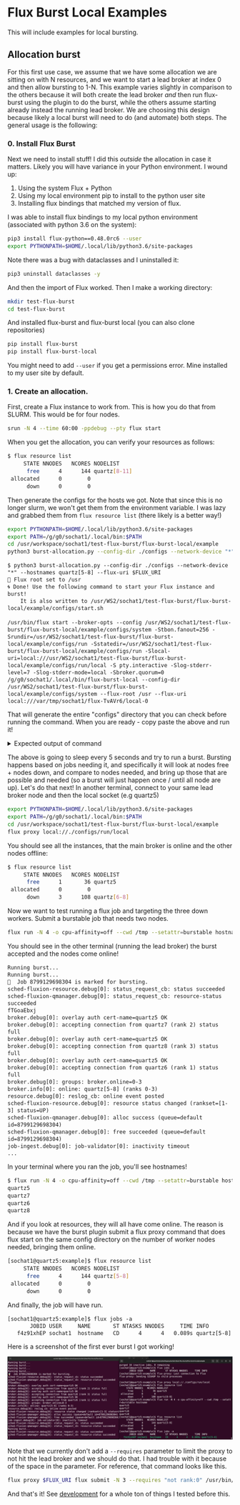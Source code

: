 # Flux Burst Local Examples

This will include examples for local bursting.

## Allocation burst

For this first use case, we assume that we have some allocation we are sitting on
with N resources, and we want to start a lead broker at index 0 and then allow bursting
to 1-N. This example varies slightly in comparison to the others because
it will both create the lead broker _and_ then run flux-burst using the plugin
to do the burst, while the others assume starting already instead the running
lead broker. We are choosing this design because likely a local burst will need
to do (and automate) both steps. The general usage is the following:

### 0. Install Flux Burst

Next we need to install stuff! I did this _outside_ the allocation in case it matters. Likely you will have variance in your Python environment.
I wound up:

1. Using the system Flux + Python
2. Using my local environment pip to install to the python user site
3. Installing flux bindings that matched my version of flux.

I was able to install flux bindings to my local python environment (associated with python 3.6 on the system):

```bash
pip3 install flux-python==0.48.0rc6 --user
export PYTHONPATH=$HOME/.local/lib/python3.6/site-packages
```

Note there was a bug with dataclasses and I uninstalled it:

```bash
pip3 uninstall dataclasses -y
```

And then the import of Flux worked. Then I make a working directory:

```bash
mkdir test-flux-burst
cd test-flux-burst
```

And installed flux-burst and flux-burst local (you can also clone repositories)

```bash
pip install flux-burst
pip install flux-burst-local
```

You might need to add `--user` if you get a permissions error. Mine installed to my user site by default.

### 1. Create an allocation.

First, create a Flux instance to work from. This is how you do that from SLURM. This would be for four nodes.

```bash
srun -N 4 --time 60:00 -ppdebug --pty flux start
```

When you get the allocation, you can verify your resources as follows:

```bash
$ flux resource list
     STATE NNODES   NCORES NODELIST
      free      4      144 quartz[8-11]
 allocated      0        0
      down      0        0
```

Then generate the configs for the hosts we got. Note that since this is no longer slurm, we won't get them from the environment variable.
I was lazy and grabbed them from `flux resource list` (there likely is a better way!)

```bash
export PYTHONPATH=$HOME/.local/lib/python3.6/site-packages
export PATH=/g/g0/sochat1/.local/bin:$PATH
cd /usr/workspace/sochat1/test-flux-burst/flux-burst-local/example
python3 burst-allocation.py --config-dir ./configs --network-device "*" --hostnames quartz[5-8] --flux-uri $FLUX_URI
```
```console
$ python3 burst-allocation.py --config-dir ./configs --network-device "*" --hostnames quartz[5-8] --flux-uri $FLUX_URI
🌳️ Flux root set to /usr
🌀️ Done! Use the following command to start your Flux instance and burst!
    It is also written to /usr/WS2/sochat1/test-flux-burst/flux-burst-local/example/configs/start.sh

/usr/bin/flux start --broker-opts --config /usr/WS2/sochat1/test-flux-burst/flux-burst-local/example/configs/system -Stbon.fanout=256 -Srundir=/usr/WS2/sochat1/test-flux-burst/flux-burst-local/example/configs/run -Sstatedir=/usr/WS2/sochat1/test-flux-burst/flux-burst-local/example/configs/run -Slocal-uri=local:///usr/WS2/sochat1/test-flux-burst/flux-burst-local/example/configs/run/local -S pty.interactive -Slog-stderr-level=7 -Slog-stderr-mode=local -Sbroker.quorum=0 /g/g0/sochat1/.local/bin/flux-burst-local --config-dir /usr/WS2/sochat1/test-flux-burst/flux-burst-local/example/configs/system --flux-root /usr --flux-uri local:///var/tmp/sochat1/flux-TvAVr6/local-0
```

That will generate the entire "configs" directory that you can check before running the command. When you are ready - copy paste the above and run it!

<details>

<summary>Expected output of command</summary>

```console
broker.debug[0]: insmod connector-local
broker.info[0]: start: none->join 14.5897ms
broker.info[0]: parent-none: join->init 0.025185ms
connector-local.debug[0]: allow-guest-user=true
connector-local.debug[0]: allow-root-owner=true
broker.debug[0]: insmod barrier
broker.debug[0]: insmod content-sqlite
content-sqlite.debug[0]: /usr/WS2/sochat1/test-flux-burst/flux-burst-local/example/configs/run/content.sqlite (22 objects) journal_mode=WAL synchronous=NORMAL
broker.debug[0]: content backing store: enabled content-sqlite
broker.debug[0]: insmod kvs
kvs.info[0]: restored KVS from checkpoint on 2023-07-15T02:17:45Z
broker.debug[0]: insmod kvs-watch
broker.debug[0]: insmod resource
resource.debug[0]: reslog_cb: resource-init event posted
resource.debug[0]: reslog_cb: resource-define event posted
broker.debug[0]: insmod cron
cron.info[0]: synchronizing cron tasks to event heartbeat.pulse
broker.debug[0]: insmod job-manager
job-manager.debug[0]: jobtap plugin .history registered method job-manager.history.get
job-manager.info[0]: restart: 0 jobs
job-manager.info[0]: restart: 0 running jobs
job-manager.debug[0]: restart: max_jobid=0
job-manager.debug[0]: duration-validator: updated expiration to 0.00
broker.debug[0]: insmod job-info
broker.debug[0]: insmod job-list
job-list.debug[0]: job_state_init_from_kvs: read 0 jobs
broker.debug[0]: insmod job-ingest
job-ingest.debug[0]: configuring validator with plugins=(null), args=(null) (enabled)
job-ingest.debug[0]: fluid ts=1ms
broker.debug[0]: insmod job-exec
job-exec.debug[0]: using default shell path /usr/libexec/flux/flux-shell
job-exec.debug[0]: using imp path /usr/libexec/flux/flux-imp
broker.debug[0]: insmod heartbeat
broker.info[0]: rc1.0: running /etc/flux/rc1.d/01-flux-account-priority-update
broker.info[0]: rc1.0: running /etc/flux/rc1.d/01-sched-fluxion
broker.debug[0]: insmod sched-fluxion-resource
sched-fluxion-resource.info[0]: version 0.26.0
sched-fluxion-resource.debug[0]: mod_main: resource module starting
sched-fluxion-resource.warning[0]: create_reader: allowlist unsupported
sched-fluxion-resource.debug[0]: resource graph datastore loaded with rv1exec reader
sched-fluxion-resource.info[0]: populate_resource_db: loaded resources from core's resource.acquire
sched-fluxion-resource.debug[0]: resource status changed (rankset=[all] status=DOWN)
sched-fluxion-resource.debug[0]: mod_main: resource graph database loaded
broker.debug[0]: insmod sched-fluxion-qmanager
sched-fluxion-qmanager.info[0]: version 0.26.0
sched-fluxion-qmanager.debug[0]: service_register
sched-fluxion-qmanager.debug[0]: enforced policy (queue=default): fcfs
sched-fluxion-qmanager.debug[0]: effective queue params (queue=default): default
sched-fluxion-qmanager.debug[0]: effective policy params (queue=default): default
sched-fluxion-qmanager.debug[0]: handshaking with sched-fluxion-resource completed
job-manager.debug[0]: scheduler: hello
job-manager.debug[0]: scheduler: ready unlimited
sched-fluxion-qmanager.debug[0]: handshaking with job-manager completed
broker.info[0]: rc1.0: running /etc/flux/rc1.d/02-cron
broker.info[0]: rc1.0: /etc/flux/rc1 Exited (rc=0) 2.1s
broker.info[0]: rc1-success: init->quorum 2.09608s
broker.debug[0]: groups: broker.online=0
broker.info[0]: online: quartz5 (ranks 0)
broker.info[0]: quorum-full: quorum->run 0.101144s
resource.debug[0]: reslog_cb: online event posted
sched-fluxion-resource.debug[0]: resource status changed (rankset=[0] status=UP)
flux-burst client is loaded with plugins for: local
Running burst...
```

</details>

The above is going to sleep every 5 seconds and try to run a burst. Bursting happens based on jobs needing it, and specifically
it will look at nodes free + nodes down, and compare to nodes needed, and bring up those that are possible and needed (so a burst
will just happen once / until all node are up). Let's do that next!
In another terminal, connect to your same lead broker node and then the local socket (e.g quartz5)

```bash
export PYTHONPATH=$HOME/.local/lib/python3.6/site-packages
export PATH=/g/g0/sochat1/.local/bin:$PATH
cd /usr/workspace/sochat1/test-flux-burst/flux-burst-local/example
flux proxy local://./configs/run/local
```

You should see all the instances, that the main broker is online and the other nodes offline:

```bash
$ flux resource list
     STATE NNODES   NCORES NODELIST
      free      1       36 quartz5
 allocated      0        0
      down      3      108 quartz[6-8]
```

Now we want to test running a flux job and targeting the three down workers. Submit a burstable job that needs two nodes.

```bash
flux run -N 4 -o cpu-affinity=off --cwd /tmp --setattr=burstable hostname
```

You should see in the other terminal (running the lead broker) the burst accepted and the nodes come online!

```console
Running burst...
Running burst...
🧋️  Job 8799129698304 is marked for bursting.
sched-fluxion-resource.debug[0]: status_request_cb: status succeeded
sched-fluxion-qmanager.debug[0]: status_request_cb: resource-status succeeded
fTGoaEbxj
broker.debug[0]: overlay auth cert-name=quartz5 OK
broker.debug[0]: accepting connection from quartz7 (rank 2) status full
broker.debug[0]: overlay auth cert-name=quartz5 OK
broker.debug[0]: accepting connection from quartz8 (rank 3) status full
broker.debug[0]: overlay auth cert-name=quartz5 OK
broker.debug[0]: accepting connection from quartz6 (rank 1) status full
broker.debug[0]: groups: broker.online=0-3
broker.info[0]: online: quartz[5-8] (ranks 0-3)
resource.debug[0]: reslog_cb: online event posted
sched-fluxion-resource.debug[0]: resource status changed (rankset=[1-3] status=UP)
sched-fluxion-qmanager.debug[0]: alloc success (queue=default id=8799129698304)
sched-fluxion-qmanager.debug[0]: free succeeded (queue=default id=8799129698304)
job-ingest.debug[0]: job-validator[0]: inactivity timeout
...
```

In your terminal where you ran the job, you'll see hostnames!

```bash
$ flux run -N 4 -o cpu-affinity=off --cwd /tmp --setattr=burstable hostname
quartz5
quartz7
quartz6
quartz8
```

And if you look at resources, they will all have come online. The reason is because we have the burst plugin
submit a flux proxy command that does flux start on the same config directory on the number of worker nodes needed,
bringing them online.

```bash
[sochat1@quartz5:example]$ flux resource list
     STATE NNODES   NCORES NODELIST
      free      4      144 quartz[5-8]
 allocated      0        0
      down      0        0
```

And finally, the job will have run.

```
[sochat1@quartz5:example]$ flux jobs -a
       JOBID USER     NAME       ST NTASKS NNODES     TIME INFO
   f4z91xhEP sochat1  hostname   CD      4      4   0.089s quartz[5-8]
```

Here is a screenshot of the first ever burst I got working!

![img/bursting.png](img/bursting.png)

Note that we currently don't add a `--requires` parameter to limit the proxy to not hit the lead broker and we should
do that. I had trouble with it because of the space in the parameter. For reference, that command
looks like this.

```bash
flux proxy $FLUX_URI flux submit -N 3 --requires "not rank:0" /usr/bin/flux start --broker-opts --config /usr/WS2/sochat1/test-flux-burst/flux-burst-local/example/configs/system
```

And that's it! See [development](development.md) for a whole ton of things I tested before this.
